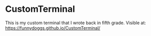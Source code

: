 # CustomTerminal
This is my custom terminal that I wrote back in fifth grade. Visible at: [https://funnydoggs.github.io/CustomTerminal/
](url)
